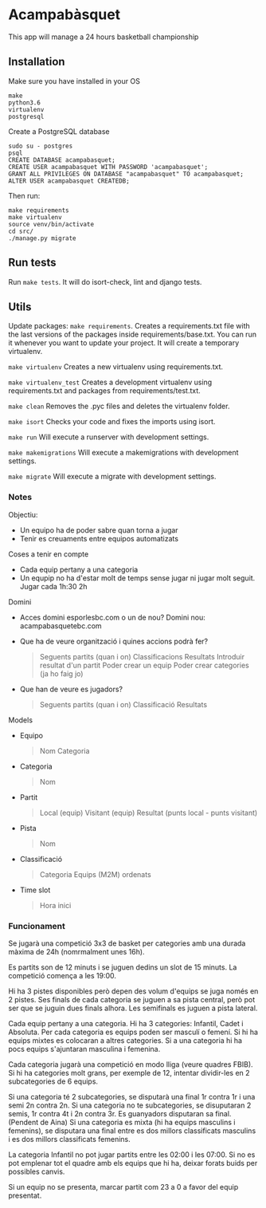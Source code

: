 # Acampabàsquet

This app will manage a 24 hours basketball championship

## Installation

Make sure you have installed in your OS
```
make
python3.6
virtualenv
postgresql
```

Create a PostgreSQL database
```
sudo su - postgres
psql
CREATE DATABASE acampabasquet;
CREATE USER acampabasquet WITH PASSWORD 'acampabasquet';
GRANT ALL PRIVILEGES ON DATABASE "acampabasquet" TO acampabasquet;
ALTER USER acampabasquet CREATEDB;
```

Then run:
```
make requirements
make virtualenv
source venv/bin/activate
cd src/
./manage.py migrate
```

## Run tests

Run `make tests`. It will do isort-check, lint and django tests.

## Utils

Update packages: `make requirements`. Creates a requirements.txt file with the last versions of the packages inside requirements/base.txt. You can run it whenever you want to update your project. It will create a temporary virtualenv.

`make virtualenv` Creates a new virtualenv using requirements.txt.

`make virtualenv_test` Creates a development virtualenv using requirements.txt and packages from requirements/test.txt.

`make clean` Removes the .pyc files and deletes the virtualenv folder.

`make isort` Checks your code and fixes the imports using isort.

`make run` Will execute a runserver with development settings.

`make makemigrations` Will execute a makemigrations with development settings.

`make migrate` Will execute a migrate with development settings.

### Notes
Objectiu:
- Un equipo ha de poder sabre quan torna a jugar
- Tenir es creuaments entre equipos automatizats

Coses a tenir en compte
- Cada equip pertany a una categoria
- Un equpip no ha d'estar molt de temps sense jugar ni jugar molt seguit. Jugar cada 1h:30 2h

Domini
- Acces domini esporlesbc.com o un de nou? Domini nou: acampabasquetebc.com

- Que ha de veure organització i quines accions podrà fer?
    > Seguents partits (quan i on)
    > Classificacions
    > Resultats
    > Introduir resultat d'un partit
    > Poder crear un equip
    > Poder crear categories (ja ho faig jo)
- Que han de veure es jugadors?
    > Seguents partits (quan i on)
    > Classificació
    > Resultats

Models
- Equipo
    > Nom
    > Categoria
- Categoria
    > Nom
- Partit
    > Local (equip)
    > Visitant (equip)
    > Resultat (punts local - punts visitant)
- Pista
    > Nom
- Classificació
    > Categoria
    > Equips (M2M) ordenats
- Time slot
    > Hora inici


### Funcionament
Se jugarà una competició 3x3 de basket per categories amb una durada màxima de 24h (nomrmalment unes 16h).

Es partits son de 12 minuts i se juguen dedins un slot de 15 minuts. La competició comença a les 19:00.

Hi ha 3 pistes disponibles però depen des volum d'equips se juga només en 2 pistes. Ses finals de cada categoria se juguen a sa pista central, però pot ser que se juguin dues finals alhora. Les semifinals es juguen a pista lateral.

Cada equip pertany a una categoria. Hi ha 3 categories: Infantil, Cadet i Absoluta. Per cada categoria es equips poden ser masculí o femení. Si hi ha equips mixtes es colocaran a altres categories. Si a una categoria hi ha pocs equips s'ajuntaran masculina i femenina.

Cada categoria jugarà una competició en modo lliga (veure quadres FBIB). Si hi ha categories molt grans, per exemple de 12, intentar dividir-les en 2 subcategories de 6 equips.

Si una categoria té 2 subcategories, se disputarà una final 1r contra 1r i una semi 2n contra 2n.
Si una categoria no te subcategories, se disuputaran 2 semis, 1r contra 4t i 2n contra 3r. Es guanyadors disputaran sa final. (Pendent de Aina)
Si una categoria es mixta (hi ha equips masculins i femenins), se disputara una final entre es dos millors classificats masculins i es dos millors classificats femenins.

La categoria Infantil no pot jugar partits entre les 02:00 i les 07:00. Si no es pot emplenar tot el quadre amb els equips que hi ha, deixar forats buids per possibles canvis.

Si un equip no se presenta, marcar partit com 23 a 0 a favor del equip presentat.

